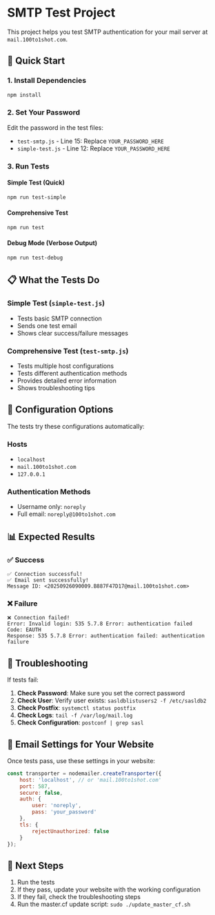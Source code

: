 # SMTP Test Project

This project helps you test SMTP authentication for your mail server at `mail.100to1shot.com`.

## 🚀 Quick Start

### 1. Install Dependencies
```bash
npm install
```

### 2. Set Your Password
Edit the password in the test files:
- `test-smtp.js` - Line 15: Replace `YOUR_PASSWORD_HERE`
- `simple-test.js` - Line 12: Replace `YOUR_PASSWORD_HERE`

### 3. Run Tests

#### Simple Test (Quick)
```bash
npm run test-simple
```

#### Comprehensive Test
```bash
npm run test
```

#### Debug Mode (Verbose Output)
```bash
npm run test-debug
```

## 📋 What the Tests Do

### Simple Test (`simple-test.js`)
- Tests basic SMTP connection
- Sends one test email
- Shows clear success/failure messages

### Comprehensive Test (`test-smtp.js`)
- Tests multiple host configurations
- Tests different authentication methods
- Provides detailed error information
- Shows troubleshooting tips

## 🔧 Configuration Options

The tests try these configurations automatically:

### Hosts
- `localhost`
- `mail.100to1shot.com`
- `127.0.0.1`

### Authentication Methods
- Username only: `noreply`
- Full email: `noreply@100to1shot.com`

## 📊 Expected Results

### ✅ Success
```
✅ Connection successful!
✅ Email sent successfully!
Message ID: <20250926090009.B887F47D17@mail.100to1shot.com>
```

### ❌ Failure
```
❌ Connection failed!
Error: Invalid login: 535 5.7.8 Error: authentication failed
Code: EAUTH
Response: 535 5.7.8 Error: authentication failed: authentication failure
```

## 🔧 Troubleshooting

If tests fail:

1. **Check Password**: Make sure you set the correct password
2. **Check User**: Verify user exists: `sasldblistusers2 -f /etc/sasldb2`
3. **Check Postfix**: `systemctl status postfix`
4. **Check Logs**: `tail -f /var/log/mail.log`
5. **Check Configuration**: `postconf | grep sasl`

## 📧 Email Settings for Your Website

Once tests pass, use these settings in your website:

```javascript
const transporter = nodemailer.createTransporter({
    host: 'localhost', // or 'mail.100to1shot.com'
    port: 587,
    secure: false,
    auth: {
        user: 'noreply',
        pass: 'your_password'
    },
    tls: {
        rejectUnauthorized: false
    }
});
```

## 🎯 Next Steps

1. Run the tests
2. If they pass, update your website with the working configuration
3. If they fail, check the troubleshooting steps
4. Run the master.cf update script: `sudo ./update_master_cf.sh`